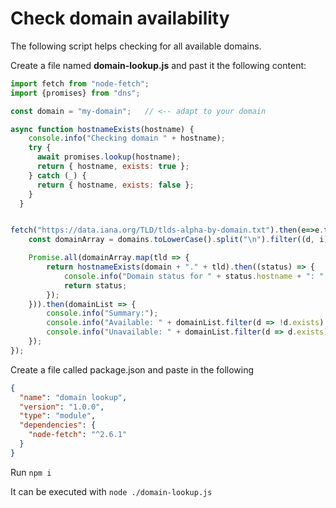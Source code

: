 # Check domain availability

The following script helps checking for all available domains.

Create a file named **domain-lookup.js** and past it the following content:
```javascript
import fetch from "node-fetch";
import {promises} from "dns";

const domain = "my-domain";   // <-- adapt to your domain

async function hostnameExists(hostname) {
    console.info("Checking domain " + hostname);
    try {
      await promises.lookup(hostname);
      return { hostname, exists: true };
    } catch (_) {
      return { hostname, exists: false };
    }
  }


fetch("https://data.iana.org/TLD/tlds-alpha-by-domain.txt").then(e=>e.text()).then(domains=>{
    const domainArray = domains.toLowerCase().split("\n").filter((d, i) => i !== 0 && !d.includes("xn--"));

    Promise.all(domainArray.map(tld => {
        return hostnameExists(domain + "." + tld).then((status) => {
            console.info("Domain status for " + status.hostname + ": " + (status.exists ? "unavailable" : "available"));
            return status;
        });
    })).then(domainList => {
        console.info("Summary:");
        console.info("Available: " + domainList.filter(d => !d.exists).map(d=>d.hostname).join(", "));
        console.info("Unavailable: " + domainList.filter(d => d.exists).map(d => d.hostname).join(", "));
    });
});
```

Create a file called package.json and paste in the following
```json
{
  "name": "domain lookup",
  "version": "1.0.0",
  "type": "module",
  "dependencies": {
    "node-fetch": "^2.6.1"
  }
}
```

Run ```npm i```

It can be executed with ```node ./domain-lookup.js```
